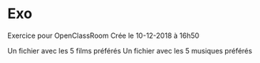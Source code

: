 # Exo
Exercice pour OpenClassRoom
Crée le 10-12-2018
à 16h50

Un fichier avec les 5 films préférés
Un fichier avec les 5 musiques préférés
